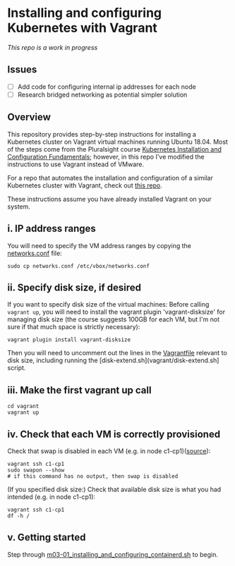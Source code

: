 # Installing and configuring Kubernetes with Vagrant

*This repo is a work in progress*

## Issues
- [ ] Add code for configuring internal ip addresses for each node
- [ ] Research bridged networking as potential simpler solution

## Overview
This repository provides step-by-step instructions for installing a Kubernetes cluster on Vagrant virtual machines running Ubuntu 18.04. Most of the steps come from the Pluralsight course [Kubernetes Installation and Configuration Fundamentals](https://www.pluralsight.com/courses/kubernetes-installation-configuration-fundamentals); however, in this repo I've modified the instructions to use Vagrant instead of VMware.

For a repo that automates the installation and configuration of a similar Kubernetes cluster with Vagrant, check out [this repo](https://github.com/techiescamp/vagrant-kubeadm-kubernetes).

These instructions assume you have already installed Vagrant on your system.

## i. IP address ranges
You will need to specify the VM address ranges by copying the [networks.conf](vagrant/networks.conf) file:
```
sudo cp networks.conf /etc/vbox/networks.conf
```

## ii. Specify disk size, if desired
If you want to specify disk size of the virtual machines: Before calling `vagrant up`, you will need to install the vagrant plugin 'vagrant-disksize' for managing disk size (the course suggests 100GB for each VM, but I'm not sure if that much space is strictly necessary):
```
vagrant plugin install vagrant-disksize
```
Then you will need to uncomment out the lines in the [Vagrantfile](vagrant/Vagrantfile) relevant to disk size, including running the [disk-extend.sh](vagrant/disk-extend.sh] script.

## iii. Make the first vagrant up call

```
cd vagrant
vagrant up
```

## iv. Check that each VM is correctly provisioned

Check that swap is disabled in each VM (e.g. in node c1-cp1)([source][1]):
```
vagrant ssh c1-cp1
sudo swapon --show
# if this command has no output, then swap is disabled
```
(If you specified disk size:) Check that available disk size is what you had intended (e.g. in node c1-cp1):
```
vagrant ssh c1-cp1
df -h /
```

## v. Getting started
Step through [m03-01_installing_and_configuring_containerd.sh](exercise-modules/m03-01_installing_and_configuring_containerd.sh) to begin. 

[1]: https://unix.stackexchange.com/questions/23072/how-can-i-check-if-swap-is-active-from-the-command-line
